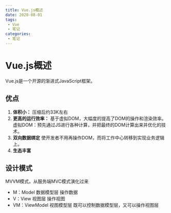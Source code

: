 ```yaml
---
title: Vue.js概述
date: 2020-08-01
tags:
 - Vue
 - 笔记
categories: 
 - 笔记
---
```

# Vue.js概述
Vue.js是一个开源的渐进式JavaScript框架。
## 优点
1. **体积小：**
    压缩后约33K左右
2. **更高的运行效率：**
    基于虚拟DOM，大幅度的提高了DOM的操作和渲染效率。
    虚拟DOM：预先通过JS进行各种计算，并把最终的DOM计算出来并优化的技术。
3. **双向数据绑定**
    使开发者不用再操作DOM，而将工作中心转移到实现业务逻辑上。
4. **生态丰富**
## 设计模式
MVVM模式，从服务端MVC模式演化过来
- M：Model 数据模型层 操作数据
- V：View 视图层 操作视图
- VM：ViewModel 视图模型层 既可以控制数据模型层，又可以操作视图层